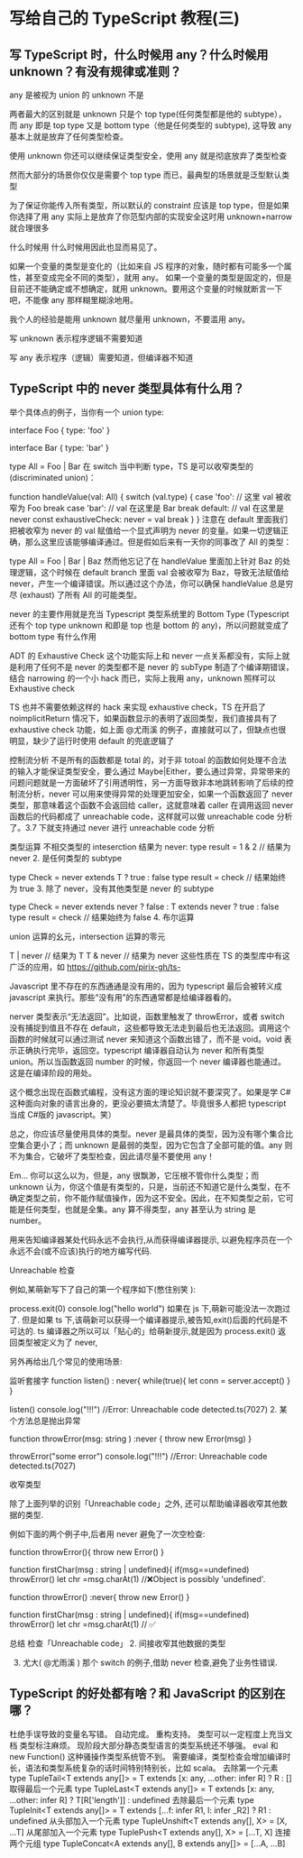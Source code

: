 # 写给自己的 TypeScript 教程(三)<!-- omit in toc -->

## 写 TypeScript 时，什么时候用 any？什么时候用 unknown？有没有规律或准则？

any 是被视为 union 的 unknown 不是

两者最大的区别就是 unknown 只是个 top type(任何类型都是他的 subtype），而 any 即是 top type 又是 bottom type（他是任何类型的 subtype), 这导致 any 基本上就是放弃了任何类型检查。

使用 unknown 你还可以继续保证类型安全，使用 any 就是彻底放弃了类型检查

然而大部分的场景你仅仅是需要个 top type 而已，最典型的场景就是泛型默认类型

为了保证你能传入所有类型，所以默认的 constraint 应该是 top type，但是如果你选择了用 any 实际上是放弃了你范型内部的实现安全这时用 unknown+narrow 就合理很多

什么时候用
什么时候用因此也显而易见了。

如果一个变量的类型是变化的（比如来自 JS 程序的对象，随时都有可能多一个属性，甚至变成完全不同的类型），就用 any。
如果一个变量的类型是固定的，但是目前还不能确定或不想确定，就用 unknown。要用这个变量的时候就断言一下吧，不能像 any 那样糊里糊涂地用。

我个人的经验是能用 unknown 就尽量用 unknown，不要滥用 any。

写 unknown 表示程序逻辑不需要知道

写 any 表示程序（逻辑）需要知道，但编译器不知道

## TypeScript 中的 never 类型具体有什么用？

举个具体点的例子，当你有一个 union type:

interface Foo {
type: 'foo'
}

interface Bar {
type: 'bar'
}

type All = Foo | Bar
在 switch 当中判断 type，TS 是可以收窄类型的 (discriminated union)：

function handleValue(val: All) {
switch (val.type) {
case 'foo':
// 这里 val 被收窄为 Foo
break
case 'bar':
// val 在这里是 Bar
break
default:
// val 在这里是 never
const exhaustiveCheck: never = val
break
}
}
注意在 default 里面我们把被收窄为 never 的 val 赋值给一个显式声明为 never 的变量。如果一切逻辑正确，那么这里应该能够编译通过。但是假如后来有一天你的同事改了 All 的类型：

type All = Foo | Bar | Baz
然而他忘记了在 handleValue 里面加上针对 Baz 的处理逻辑，这个时候在 default branch 里面 val 会被收窄为 Baz，导致无法赋值给 never，产生一个编译错误。所以通过这个办法，你可以确保 handleValue 总是穷尽 (exhaust) 了所有 All 的可能类型。

never 的主要作用就是充当 Typescript 类型系统里的 Bottom Type (Typescript 还有个 top type unknown 和即是 top 也是 bottom 的 any)，所以问题就变成了 bottom type 有什么作用

ADT 的 Exhaustive Check
这个功能实际上和 never 一点关系都没有，实际上就是利用了任何不是 never 的类型都不是 never 的 subType 制造了个编译期错误，结合 narrowing 的一个小 hack 而已，实际上我用 any，unknown 照样可以 Exhaustive check

TS 也并不需要依赖这样的 hack 来实现 exhaustive check，TS 在开启了 noimplicitReturn 情况下，如果函数显示的表明了返回类型，我们直接具有了 exhaustive check 功能，如上面
@尤雨溪
的例子，直接就可以了，但缺点也很明显，缺少了运行时使用 default 的兜底逻辑了

控制流分析
不是所有的函数都是 total 的，对于非 totoal 的函数如何处理不合法的输入才能保证类型安全，要么通过 Maybe|Either，要么通过异常，异常带来的问题问题就是一方面破坏了引用透明性，另一方面导致非本地跳转影响了后续的控制流分析，never 可以用来使得异常的处理更加安全，如果一个函数返回了 never 类型，那意味着这个函数不会返回给 caller，这就意味着 caller 在调用返回 never 函数后的代码都成了 unreachable code，这样就可以做 unreachable code 分析了。3.7 下就支持通过 never 进行 unreachable code 分析

类型运算
不相交类型的 inteserction 结果为 never:
type result = 1 & 2 // 结果为 never 2. 是任何类型的 subtype

type Check<T> = never extends T ? true : false
type result = check<xxx> // 结果始终为 true 3. 除了 never，没有其他类型是 never 的 subtype

type Check<T> = never extends never ? false : T extends never ? true : false
type result = check<xxx> // 结果始终为 false 4. 布尔运算

union 运算的幺元，intersection 运算的零元

T | never // 结果为 T
T & never // 结果为 never
这些性质在 TS 的类型库中有这广泛的应用，如 https://github.com/pirix-gh/ts-

Javascript 里不存在的东西通通是没有用的，因为 typescript 最后会被转义成 javascript 来执行。那些“没有用”的东西通常都是给编译器看的。

nerver 类型表示“无法返回”。比如说，函数里触发了 throwError，或者 switch 没有捕捉到值且不存在 default，这些都导致无法走到最后也无法返回。调用这个函数的时候就可以通过测试 never 来知道这个函数出错了，而不是 void。void 表示正确执行完毕，返回空。typescript 编译器自动认为 never 和所有类型 union。所以当函数返回 number 的时候，你返回一个 never 编译器也能通过。这是在编译阶段的用处。

这个概念出现在函数式编程，没有这方面的理论知识就不要深究了。如果是学 C#这种面向对象的语言出身的，更没必要搞太清楚了。毕竟很多人都把 typescript 当成 C#版的 javascript。笑）

总之，你应该尽量使用具体的类型。never 是最具体的类型，因为没有哪个集合比空集合更小了；而 unknown 是最弱的类型，因为它包含了全部可能的值。any 则不为集合，它破坏了类型检查，因此请尽量不要使用 any！

Em... 你可以这么以为，但是，any 很飘渺，它压根不管你什么类型；而 unknown 认为，你这个值是有类型的，只是，当前还不知道它是什么类型，在不确定类型之前，你不能作赋值操作，因为这不安全。因此，在不知类型之前，它可能是任何类型，也就是全集。any 算不得类型，any 甚至认为 string 是 number。

用来告知编译器某处代码永远不会执行,从而获得编译器提示, 以避免程序员在一个永远不会(或不应该)执行的地方编写代码.

Unreachable 检查

例如,某萌新写下了自己的第一个程序如下(憋住别笑 ):

process.exit(0)
console.log("hello world")
如果在 js 下,萌新可能没法一次跑过了. 但是如果 ts 下,该萌新可以获得一个编译器提示,被告知,exit()后面的代码是不可达的. ts 编译器之所以可以「贴心的」给萌新提示,就是因为 process.exit() 返回类型被定义为了 never,

另外再给出几个常见的使用场景:

监听套接字
function listen() : never{
while(true){
let conn = server.accept()
}
}

listen()
console.log("!!!") //Error: Unreachable code detected.ts(7027) 2. 某个方法总是抛出异常

function throwError(msg: string ) :never {
throw new Error(msg)
}

throwError("some error")
console.log("!!!") //Error: Unreachable code detected.ts(7027)

收窄类型

除了上面列举的识别「Unreachable code」之外, 还可以帮助编译器收窄其他数据的类型.

例如下面的两个例子中,后者用 never 避免了一次空检查:

function throwError(){
throw new Error()
}

function firstChar(msg : string | undefined){
if(msg==undefined)
throwError()
let chr =msg.charAt(1) //❌Object is possibly 'undefined'.

function throwError() :never{
throw new Error()
}

function firstChar(msg : string | undefined){
if(msg==undefined)
throwError()
let chr =msg.charAt(1) // ✅

总结
检查「Unreachable code」 2. 间接收窄其他数据的类型

3. 尤大(
   @尤雨溪
   ) 那个 switch 的例子,借助 never 检查,避免了业务性错误.

## TypeScript 的好处都有啥？和 JavaScript 的区别在哪？

杜绝手误导致的变量名写错。
自动完成。
重构支持。
类型可以一定程度上充当文档
类型标注麻烦。
现阶段大部分静态类型语言的类型系统还不够强。
eval 和 new Function() 这种骚操作类型系统管不到。
需要编译，类型检查会增加编译时长，语法和类型系统复杂的话时间特别特别长，比如 scala。
去除第一个元素
type TupleTail<T extends any[]> = T extends [x: any, ...other: infer R] ? R : []
取得最后一个元素
type TupleLast<T extends any[]> = T extends [x: any, ...other: infer R] ? T[R['length']] : undefined
去除最后一个元素
type TupleInit<T extends any[]> = T extends [...f: infer R1, l: infer _R2] ? R1 : undefined
从头部加入一个元素
type TupleUnshift<T extends any[], X> = [X, ...T]
从尾部加入一个元素
type TuplePush<T extends any[], X> = [...T, X]
连接两个元组
type TupleConcat<A extends any[], B extends any[]> = [...A, ...B]
<!-- TypeScript 有哪些设计缺陷？
最大缺陷也是最大优势就是兼容 js 了

同时有 null 和 undefined，很多正常语言是只有 null 没有 undefined。

一：合成事件层太厚了。我一直在关注这个 issue React Fire: Modernizing React DOM · Issue #13525 · facebook/react 。现代浏览器的 DOM API 已经趋于一致和稳定。只要放弃 IE，打薄事件层，立刻可以让 react-dom 大幅度瘦身。

并且这个合成事件带来了和原生事件不一致的地方。最著名的莫过于 onChange 和 onInput。

另外说到 onChange，还有个不得不吐的槽：

const App = () => {
const [value, setValue] = React.useState("");
const onChange = React.useCallback((ev: React.ChangeEvent<HTMLInputElement>) => {
setValue(ev.target.value);
}, []);
return <input value={value} onChange={onChange} />;
}
有时候，不需要绑定 input 的 value，不需要频繁更新，因为更新可能是个昂贵的操作，比如搜索数据库。

那怎么办？用非受控组件，使用更新频率低的事件，比如 onBlur。当然非受控组件，传入 value 会阻止用户输入，解决方法是用 defaultValue。

const App = () => {
const [value, setValue] = React.useState("");
const onBlur = React.useCallback((ev: React.ChangeEvent<HTMLInputElement>) => {
setValue(ev.target.value);
}, []);
return <input defaultValue={value} onBlur={onBlur} />;
};
你以为这就完了？

看上去没问题，但是实际上如果你在其他地方更新了 value，就会发现这个更新没办法反映到 input 上， defaultValue 真的是非常 lazy 的值，由于 react 的渲染机制，它真的只会更新一次。

这时候你有两种解决方案：

（1）：添加 key，让 input 强制更新

const App = () => {
const [value, setValue] = React.useState("");
const onBlur = React.useCallback((ev: React.ChangeEvent<HTMLInputElement>) => {
setValue(ev.target.value);
}, []);
return <input key={value} defaultValue={value} onBlur={onBlur} />;
};
受控组件是更新其中的值，而我们这里要更新整个 input 组件，虽然更新频率低了，但是更新一次代价大了。我们有第二种方法。

（2）：用 ref 指向真实 dom 节点，在适当时机手动更新其中的值。

const App = () => {
const [value, setValue] = React.useState("");
const ref = React.useRef<HTMLInputElement>(null);
React.useEffect(() => {
ref.current!.value = value;
}, [value]);
const onBlur = React.useCallback((ev: React.ChangeEvent<HTMLInputElement>) => {
setValue(ev.target.value);
}, []);
return <input ref={ref} defaultValue={value} onBlur={onBlur} />;
};
好了，但是对比受控组件，我们写了更多的代码。

我甚至专门抽象出一个自定义 hook 来专门做这件事。╮( •́ω•̀)╭

这一切都是因为， onChange 的语义在 React 里变成了 onInput，而原本的 onChange 缺失，这样的“半受控组件”只能用非受控组件，自己来操纵 dom 更新其中的值。

并且，这个问题我觉得很难修复，因为已经有大量的现存代码依赖这个行为，你很难去劝说大家全都改成 onInput。（除非发布大版本 React 17，升级表示接受 breaking change

二：JSX 转换到 JS 丢失了一部分信息。这部分算是 JSX 的，可能和 React 关系不大。

比如说，一段代码：

const App = () => {
const [a, setA] = React.useState(0);
const [b, setB] = React.useState(0);

    return (
        <div className="counter">
            <button onClick={() => setA((a) => a + 1)}>{a}</button>
            <button onClick={() => setB((b) => b + 1)}>{b}</button>
            <section className="output">{a + b}</section>
        </div>
    );

};
经过 babel/tsc 转换后变成了这样

const App = () => {
const [a, setA] = React.useState(0);
const [b, setB] = React.useState(0);
return React.createElement(
"div",
{ className: "counter" },
React.createElement("button", { onClick: () => setA((a) => a + 1) }, a),
React.createElement("button", { onClick: () => setB((b) => b + 1) }, b),
React.createElement("section", { className: "output" }, a + b)
);
};
注意，在 JSX 中，className 的值都是静态的，在整个渲染周期内都没有改变的可能，而两个 button 中的 a 和 b 都是动态的，会随着应用状态的转移而发生改变。

是静态还是动态，我们在 JSX 中看得清清楚楚，然而转换成 JavaScript，喂给 React.createElement 函数，它并不能知道 "counter"，"output"这样的字面量，和 a, b 这样的变量有什么不同。这中间一些有用的信息就丢失了。

这是静态分析就能知道的信息，可以提供给 diff 算法，减轻 diff 负担。

这其中的想法来源于 lit-html，如果可能的话，是以后可以优化的点。

写完发现槽点都是集中在 react-dom 上，其实 react 不一定是以 react-dom 为渲染器的，它还有其他的比如 react-native（我没用过，可能槽点更多吧），甚至你能用 react 输出 PDF。

暂时先吐槽这么多。有缘更新。

(提交完，发现 JSX 的高亮没了，修改再提交，发现还是没有，知乎的编辑器太烂了！！！ -->
